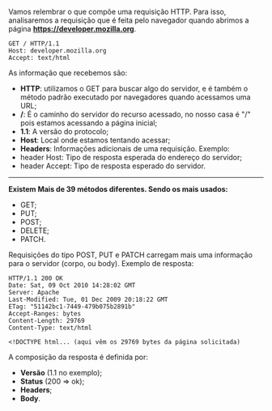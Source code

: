 Vamos relembrar o que compõe uma requisição HTTP. Para isso, analisaremos a requisição que é feita pelo navegador quando abrimos a página **https://developer.mozilla.org**.
```
GET / HTTP/1.1
Host: developer.mozilla.org
Accept: text/html
```

As informação que recebemos são:

 - **HTTP**: utilizamos o GET para buscar algo do servidor, e é também o método padrão executado por navegadores quando acessamos uma URL;
 - **/**: É o caminho do servidor do recurso acessado, no nosso casa é "/" pois estamos acessando a página inicial;
 - **1.1**: A versão do protocolo;
 - **Host**: Local onde estamos tentando acessar;
 - **Headers**: Informações adicionais de uma requisição. Exemplo:
  - header Host: Tipo de resposta esperada do endereço do servidor;
  - header Accept: Tipo de resposta esperado do servidor.

<hr />

**Existem Mais de 39 métodos diferentes. Sendo os mais usados:**

 - GET;
 - PUT;
 - POST;
 - DELETE;
 - PATCH.

Requisições do tipo POST, PUT e PATCH carregam mais uma informação para o servidor (corpo, ou body). Exemplo de resposta:
```
HTTP/1.1 200 OK
Date: Sat, 09 Oct 2010 14:28:02 GMT
Server: Apache
Last-Modified: Tue, 01 Dec 2009 20:18:22 GMT
ETag: "51142bc1-7449-479b075b2891b"
Accept-Ranges: bytes
Content-Length: 29769
Content-Type: text/html

<!DOCTYPE html... (aqui vêm os 29769 bytes da página solicitada)
```

A composição da resposta é definida por:

 - **Versão** (1.1 no exemplo);
 - **Status** (200 => ok);
 - **Headers**;
 - **Body**.